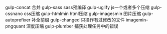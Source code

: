 gulp-concat 合并
gulp-sass sass预编译
gulp-uglify js一个或者多个压缩
gulp-cssnano css压缩
gulp-htmlmin html压缩
gulp-imagesmin 图片压缩
gulp-autoprefixer 补全前缀
gulp-changed 只操作有过修改的文件
imagemin-pngquant 深度压缩
gulp-plumber 捕获处理任务中的错误

